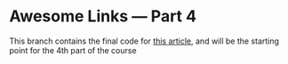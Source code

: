 # Awesome Links — Part 4

This branch contains the final code for [this article](https://www.prisma.io/blog/fullstack-nextjs-graphql-prisma-4-1k1kc83x3v), and will be the starting point for the 4th part of the course
